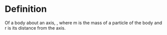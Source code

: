 # Definition

Of a body about an axis, , where m is the mass of a particle of the body
and r is its distance from the axis.
